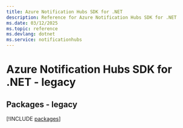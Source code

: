 ```yaml
---
title: Azure Notification Hubs SDK for .NET
description: Reference for Azure Notification Hubs SDK for .NET
ms.date: 03/12/2025
ms.topic: reference
ms.devlang: dotnet
ms.service: notificationhubs
---
```

# Azure Notification Hubs SDK for .NET - legacy
## Packages - legacy
[!INCLUDE [packages](notification-hubs-index.md)]